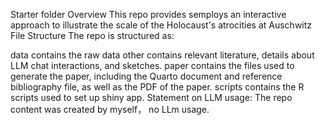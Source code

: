 Starter folder
Overview
This repo provides semploys an interactive approach to illustrate the scale of the Holocaust's atrocities at Auschwitz
File Structure
The repo is structured as:

data contains the raw data 
other contains relevant literature, details about LLM chat interactions, and sketches.
paper contains the files used to generate the paper, including the Quarto document and reference bibliography file, as well as the PDF of the paper.
scripts contains the R scripts used to set up shiny app.
Statement on LLM usage:
The repo content was created by myself， no LLm usage.
